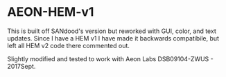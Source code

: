 AEON-HEM-v1
===========
This is built off SANdood's version but reworked with GUI, color, and text updates.  Since I have a HEM v1 I have made it backwards compatibile, but left all HEM v2 code there commented out.

Slightly modified and tested to work with Aeon Labs DSB09104-ZWUS - 2017Sept.
